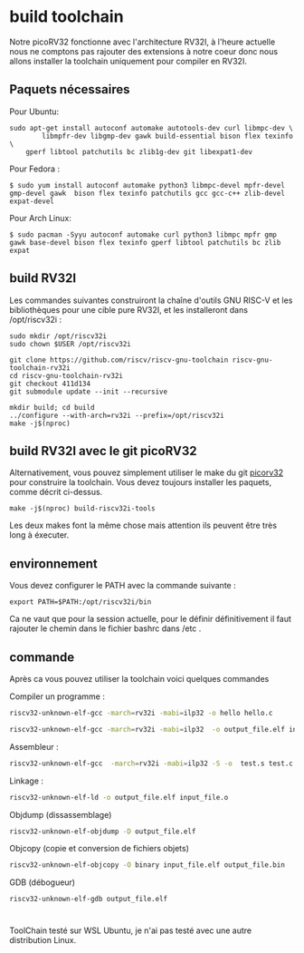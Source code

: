 # build toolchain
Notre picoRV32 fonctionne avec l'architecture RV32I, à l'heure actuelle nous ne comptons pas rajouter des extensions à notre coeur donc nous allons installer la toolchain uniquement pour compiler en RV32I.

## Paquets nécessaires 

Pour Ubuntu:
```
sudo apt-get install autoconf automake autotools-dev curl libmpc-dev \
        libmpfr-dev libgmp-dev gawk build-essential bison flex texinfo \
    gperf libtool patchutils bc zlib1g-dev git libexpat1-dev

```
Pour Fedora :

```
$ sudo yum install autoconf automake python3 libmpc-devel mpfr-devel gmp-devel gawk  bison flex texinfo patchutils gcc gcc-c++ zlib-devel expat-devel
```
Pour Arch Linux: 
```
$ sudo pacman -Syyu autoconf automake curl python3 libmpc mpfr gmp gawk base-devel bison flex texinfo gperf libtool patchutils bc zlib expat
```

## build RV32I

Les commandes suivantes construiront la chaîne d'outils GNU RISC-V et les bibliothèques pour une cible pure RV32I, et les installeront dans /opt/riscv32i :

```
sudo mkdir /opt/riscv32i
sudo chown $USER /opt/riscv32i

git clone https://github.com/riscv/riscv-gnu-toolchain riscv-gnu-toolchain-rv32i
cd riscv-gnu-toolchain-rv32i
git checkout 411d134
git submodule update --init --recursive

mkdir build; cd build
../configure --with-arch=rv32i --prefix=/opt/riscv32i
make -j$(nproc)
```

## build RV32I avec le git picoRV32

Alternativement, vous pouvez simplement utiliser le make du git  [picorv32](https://github.com/YosysHQ/picorv32#files-in-this-repository) pour construire la toolchain. Vous devez toujours installer les paquets, comme décrit ci-dessus.

```
make -j$(nproc) build-riscv32i-tools 
```
Les deux makes font la même chose mais attention ils peuvent être très long à éxecuter.

## environnement

Vous devez configurer le PATH avec la commande suivante :
```
export PATH=$PATH:/opt/riscv32i/bin
```
Ca ne vaut que pour la session actuelle, pour le définir définitivement il faut rajouter le chemin dans le fichier bashrc dans /etc .

## commande
Après ca vous pouvez utiliser la toolchain voici quelques commandes

Compiler un programme :

```bash
riscv32-unknown-elf-gcc -march=rv32i -mabi=ilp32 -o hello hello.c
```


```bash
riscv32-unknown-elf-gcc -march=rv32i -mabi=ilp32  -o output_file.elf input_file.c
```
Assembleur : 

```bash
riscv32-unknown-elf-gcc  -march=rv32i -mabi=ilp32 -S -o  test.s test.c
```

Linkage :


```bash
riscv32-unknown-elf-ld -o output_file.elf input_file.o
```

Objdump (dissassemblage)

```bash
riscv32-unknown-elf-objdump -D output_file.elf
```


Objcopy (copie et conversion de fichiers objets)

```bash
riscv32-unknown-elf-objcopy -O binary input_file.elf output_file.bin
```

GDB (débogueur)

```bash
riscv32-unknown-elf-gdb output_file.elf
```

#

ToolChain testé sur WSL Ubuntu, je n'ai pas testé avec une autre distribution Linux.
